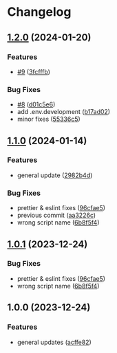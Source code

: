 # Changelog

## [1.2.0](https://github.com/ProxityStudios/typescript-starter/compare/v1.1.0...v1.2.0) (2024-01-20)


### Features

* [#9](https://github.com/ProxityStudios/typescript-starter/issues/9) ([3fcfffb](https://github.com/ProxityStudios/typescript-starter/commit/3fcfffbc2cd3cb2bd46a89510135240df91ba7e1))


### Bug Fixes

* [#8](https://github.com/ProxityStudios/typescript-starter/issues/8) ([d01c5e6](https://github.com/ProxityStudios/typescript-starter/commit/d01c5e6b475b8fa5ad195c4d584690c8e88ecfad))
* add .env.development ([b17ad02](https://github.com/ProxityStudios/typescript-starter/commit/b17ad02e566f22244378d632c9a5dfab19820230))
* minor fixes ([55336c5](https://github.com/ProxityStudios/typescript-starter/commit/55336c59d871a922e675d2772813ef7cf633275a))

## [1.1.0](https://github.com/ProxityStudios/typescript-starter/compare/v1.0.0...v1.1.0) (2024-01-14)


### Features

* general update ([2982b4d](https://github.com/ProxityStudios/typescript-starter/commit/2982b4d27027cfa8b6d82962d3bcdcb593064737))


### Bug Fixes

* prettier & eslint fixes ([96cfae5](https://github.com/ProxityStudios/typescript-starter/commit/96cfae52bb5d4bfdb9433d26251c60d00919c77e))
* previous commit ([aa3226c](https://github.com/ProxityStudios/typescript-starter/commit/aa3226c35102cf2f1d01a840f66050a28d2b6ced))
* wrong script name ([6b8f5f4](https://github.com/ProxityStudios/typescript-starter/commit/6b8f5f4d921066c49442a4d5ad6d6f587ad471bf))

## [1.0.1](https://github.com/ProxityStudios/typescript-starter/compare/v1.0.0...v1.0.1) (2023-12-24)


### Bug Fixes

* prettier & eslint fixes ([96cfae5](https://github.com/ProxityStudios/typescript-starter/commit/96cfae52bb5d4bfdb9433d26251c60d00919c77e))
* wrong script name ([6b8f5f4](https://github.com/ProxityStudios/typescript-starter/commit/6b8f5f4d921066c49442a4d5ad6d6f587ad471bf))

## 1.0.0 (2023-12-24)


### Features

* general updates ([acffe82](https://github.com/ProxityStudios/typescript-starter/commit/acffe8220519dae2535df05bf403478906036119))
